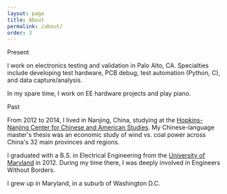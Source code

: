 ```yaml
---
layout: page
title: About
permalink: /about/
order: 3
---
```


Present

I work on electronics testing and validation in Palo Alto, CA. Specialties include developing test hardware, PCB debug, test automation (Python, C), and data capture/analysis.

In my spare time, I work on EE hardware projects and play piano.

Past

From 2012 to 2014, I lived in Nanjing, China, studying at the [Hopkins-Nanjing Center for Chinese and American Studies](https://www.sais-jhu.edu/graduate-studies/campuses/nanjing-china#about-hopkins-nanjing-center). My Chinese-language master's thesis was an economic study of wind vs. coal power across China's 32 main provinces and regions.

I graduated with a B.S. in Electrical Engineering from the [University of Maryland](http://www.umd.edu/) in 2012. During my time there, I was deeply involved in Engineers Without Borders.

I grew up in Maryland, in a suburb of Washington D.C.
